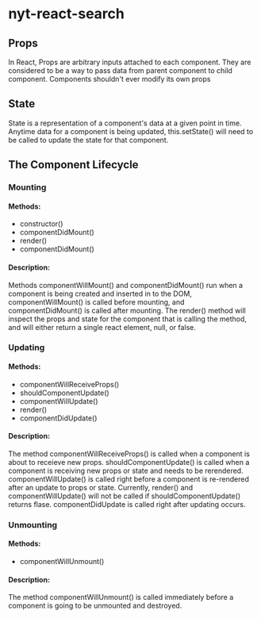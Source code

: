 # nyt-react-search

## Props

In React, Props are arbitrary inputs attached to each component. They are considered to be a way to pass data from parent component to child component. Components shouldn't ever modify its own props

## State

State is a representation of a component's data at a given point in time. Anytime data for a component is being updated, this.setState() will need to be called to update the state for that component. 

## The Component Lifecycle

### Mounting

#### Methods:
- constructor()
- componentDidMount()
- render()
- componentDidMount()

#### Description:
Methods componentWillMount() and componentDidMount() run when a component is being created and inserted in to the DOM, componentWillMount() is called before mounting, and componentDidMount() is called after mounting. The render() method will inspect the props and state for the component that is calling the method, and will either return a single react element, null, or false.

### Updating

#### Methods:
- componentWillReceiveProps()
- shouldComponentUpdate()
- componentWillUpdate()
- render()
- componentDidUpdate()

#### Description:
The method componentWillReceiveProps() is called when a component is about to receieve new props. shouldComponentUpdate() is called when a component is receiving new props or state and needs to be rerendered. componentWillUpdate() is called right before a component is re-rendered after an update to props or state. Currently, render() and componentWillUpdate() will not be called if shouldComponentUpdate() returns flase. componentDidUpdate is called right after updating occurs.

### Unmounting

#### Methods:
- componentWillUnmount()

#### Description:
The method componentWillUnmount() is called immediately before a component is going to be unmounted and destroyed. 